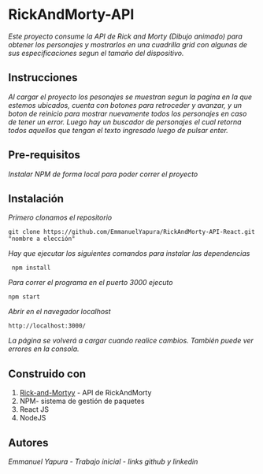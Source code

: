 # RickAndMorty-API


*Este proyecto consume la API de Rick and Morty (Dibujo animado) para obtener los personajes y mostrarlos en una cuadrilla grid con algunas de sus especificaciones segun el tamaño del dispositivo.*

## Instrucciones

*Al cargar el proyecto los pesonajes se muestran segun la pagina en la que estemos ubicados, cuenta con botones para retroceder y avanzar, y un boton de reinicio para mostrar nuevamente todos los personajes en caso de tener un error. Luego hay un buscador de personajes el cual retorna todos aquellos que tengan el texto ingresado luego de pulsar enter.*

## Pre-requisitos

*Instalar NPM de forma local para poder correr el proyecto*

## Instalación

*Primero clonamos el repositorio*

``` 
git clone https://github.com/EmmanuelYapura/RickAndMorty-API-React.git "nombre a elección" 
```

*Hay que ejecutar los siguientes comandos para instalar las dependencias*

```
 npm install 
 ```

*Para correr el programa en el puerto 3000 ejecuto*

``` 
npm start 
```

*Abrir en el navegador localhost*

``` 
http://localhost:3000/ 
```

*La página se volverá a cargar cuando realice cambios.
También puede ver errores en la consola.*

## Construido con

1. [Rick-and-Mortyy](https://rickandmortyapi.com/) - API de RickAndMorty
2. NPM- sistema de gestión de paquetes
3. React JS
4. NodeJS

## Autores

*Emmanuel Yapura - Trabajo inicial - links github y linkedin*